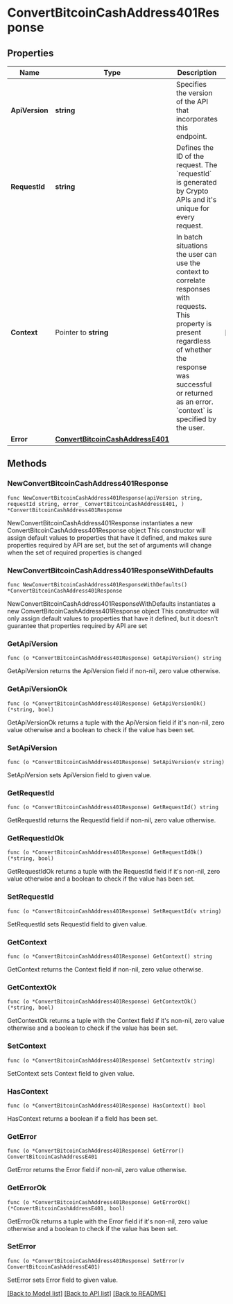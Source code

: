 # ConvertBitcoinCashAddress401Response

## Properties

Name | Type | Description | Notes
------------ | ------------- | ------------- | -------------
**ApiVersion** | **string** | Specifies the version of the API that incorporates this endpoint. | 
**RequestId** | **string** | Defines the ID of the request. The &#x60;requestId&#x60; is generated by Crypto APIs and it&#39;s unique for every request. | 
**Context** | Pointer to **string** | In batch situations the user can use the context to correlate responses with requests. This property is present regardless of whether the response was successful or returned as an error. &#x60;context&#x60; is specified by the user. | [optional] 
**Error** | [**ConvertBitcoinCashAddressE401**](ConvertBitcoinCashAddressE401.md) |  | 

## Methods

### NewConvertBitcoinCashAddress401Response

`func NewConvertBitcoinCashAddress401Response(apiVersion string, requestId string, error_ ConvertBitcoinCashAddressE401, ) *ConvertBitcoinCashAddress401Response`

NewConvertBitcoinCashAddress401Response instantiates a new ConvertBitcoinCashAddress401Response object
This constructor will assign default values to properties that have it defined,
and makes sure properties required by API are set, but the set of arguments
will change when the set of required properties is changed

### NewConvertBitcoinCashAddress401ResponseWithDefaults

`func NewConvertBitcoinCashAddress401ResponseWithDefaults() *ConvertBitcoinCashAddress401Response`

NewConvertBitcoinCashAddress401ResponseWithDefaults instantiates a new ConvertBitcoinCashAddress401Response object
This constructor will only assign default values to properties that have it defined,
but it doesn't guarantee that properties required by API are set

### GetApiVersion

`func (o *ConvertBitcoinCashAddress401Response) GetApiVersion() string`

GetApiVersion returns the ApiVersion field if non-nil, zero value otherwise.

### GetApiVersionOk

`func (o *ConvertBitcoinCashAddress401Response) GetApiVersionOk() (*string, bool)`

GetApiVersionOk returns a tuple with the ApiVersion field if it's non-nil, zero value otherwise
and a boolean to check if the value has been set.

### SetApiVersion

`func (o *ConvertBitcoinCashAddress401Response) SetApiVersion(v string)`

SetApiVersion sets ApiVersion field to given value.


### GetRequestId

`func (o *ConvertBitcoinCashAddress401Response) GetRequestId() string`

GetRequestId returns the RequestId field if non-nil, zero value otherwise.

### GetRequestIdOk

`func (o *ConvertBitcoinCashAddress401Response) GetRequestIdOk() (*string, bool)`

GetRequestIdOk returns a tuple with the RequestId field if it's non-nil, zero value otherwise
and a boolean to check if the value has been set.

### SetRequestId

`func (o *ConvertBitcoinCashAddress401Response) SetRequestId(v string)`

SetRequestId sets RequestId field to given value.


### GetContext

`func (o *ConvertBitcoinCashAddress401Response) GetContext() string`

GetContext returns the Context field if non-nil, zero value otherwise.

### GetContextOk

`func (o *ConvertBitcoinCashAddress401Response) GetContextOk() (*string, bool)`

GetContextOk returns a tuple with the Context field if it's non-nil, zero value otherwise
and a boolean to check if the value has been set.

### SetContext

`func (o *ConvertBitcoinCashAddress401Response) SetContext(v string)`

SetContext sets Context field to given value.

### HasContext

`func (o *ConvertBitcoinCashAddress401Response) HasContext() bool`

HasContext returns a boolean if a field has been set.

### GetError

`func (o *ConvertBitcoinCashAddress401Response) GetError() ConvertBitcoinCashAddressE401`

GetError returns the Error field if non-nil, zero value otherwise.

### GetErrorOk

`func (o *ConvertBitcoinCashAddress401Response) GetErrorOk() (*ConvertBitcoinCashAddressE401, bool)`

GetErrorOk returns a tuple with the Error field if it's non-nil, zero value otherwise
and a boolean to check if the value has been set.

### SetError

`func (o *ConvertBitcoinCashAddress401Response) SetError(v ConvertBitcoinCashAddressE401)`

SetError sets Error field to given value.



[[Back to Model list]](../README.md#documentation-for-models) [[Back to API list]](../README.md#documentation-for-api-endpoints) [[Back to README]](../README.md)


